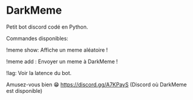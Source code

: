 # DarkMeme
Petit bot discord codé en Python.


Commandes disponibles:

!meme show: Affiche un meme aléatoire !

!meme add <lien>: Envoyer un meme à DarkMeme !
  
!lag: Voir la latence du bot.


Amusez-vous bien 😁
https://discord.gg/A7KPayS (Discord où DarkMeme est disponible)
